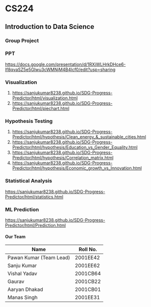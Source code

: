 # CS224

## Introduction to Data Science

### Group Project

### PPT

https://docs.google.com/presentation/d/1RXjWLHrkDHce6-If8qvaSZ5e5GIwu3cWMNjM4B4lcf0/edit?usp=sharing

### Visualization

1. https://sanjukumar8238.github.io/SDG-Progress-Predictor/html/visualization.html
2. https://sanjukumar8238.github.io/SDG-Progress-Predictor/html/piechart.html

### Hypothesis Testing

1. https://sanjukumar8238.github.io/SDG-Progress-Predictor/html/hypothesis/Clean_energy_&_sustainable_cities.html
2. https://sanjukumar8238.github.io/SDG-Progress-Predictor/html/hypothesis/Education_vs_Gender_Equality.html
3. https://sanjukumar8238.github.io/SDG-Progress-Predictor/html/hypothesis/Correlation_matrix.html
4. https://sanjukumar8238.github.io/SDG-Progress-Predictor/html/hypothesis/Economic_growth_vs_Innovation.html

### Statistical Analysis

https://sanjukumar8238.github.io/SDG-Progress-Predictor/html/statistics.html

### ML Prediction

https://sanjukumar8238.github.io/SDG-Progress-Predictor/html/Prediction.html

#### Our Team

| Name                    | Roll No. |
| ----------------------- | -------- |
| Pawan Kumar (Team Lead) | 2001EE42 |
| Sanju Kumar             | 2001EE62 |
| Vishal Yadav            | 2001CB64 |
| Gaurav                  | 2001CB22 |
| Aaryan Dhakad           | 2001CB01 |
| Manas Singh             | 2001EE31 |
